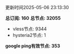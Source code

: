 更新时间2025-05-06 23:13:30

**总订阅: 160**
**总节点: 32055**
- vless节点: 9344
- hysteria2节点: 1

**google ping有效节点: 353**
